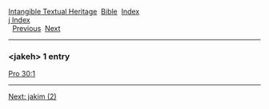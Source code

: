 [Intangible Textual Heritage](../../index)  [Bible](../index) 
[Index](index)   
[j Index](_j_)  
  [Previous](c06064)  [Next](c06066) 

------------------------------------------------------------------------

### &lt;jakeh&gt; 1 entry

[Pro 30:1](../kjv/pro030.htm#001)  

------------------------------------------------------------------------

[Next: jakim (2)](c06066)

